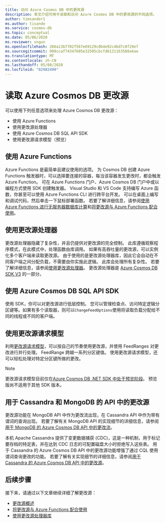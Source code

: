 ```yaml
---
title: 访问 Azure Cosmos DB 中的更改源
description: 本文介绍可用于读取和访问 Azure Cosmos DB 中的更改源的不同选项。
author: timsander1
ms.author: tisande
ms.service: cosmos-db
ms.topic: conceptual
ms.date: 05/06/2020
ms.reviewer: sngun
ms.openlocfilehash: 266a13b7702f567e69129c0b4e92c4bd7c0f29ef
ms.sourcegitcommit: 999ccaf74347605e32505cbcfd6121163560a4ae
ms.translationtype: MT
ms.contentlocale: zh-CN
ms.lasthandoff: 05/08/2020
ms.locfileid: "82982490"
---
```

# <a name="reading-azure-cosmos-db-change-feed"></a>读取 Azure Cosmos DB 更改源

可以使用下列任意选项来处理 Azure Cosmos DB 更改源：

* 使用 Azure Functions
* 使用更改源处理器
* 使用 Azure Cosmos DB SQL API SDK
* 使用更改源请求模型（预览）

## <a name="using-azure-functions"></a>使用 Azure Functions

Azure Functions 是最简单且建议使用的选项。 为 Cosmos DB 创建 Azure Functions 触发器时，可以选择要连接的容器，每当该容器发生更改时，都会触发 Azure Function。 可在 Azure Functions 门户、Azure Cosmos DB 门户中或以编程方式使用 SDK 创建触发器。 Visual Studio 和 VS Code 支持编写 Azure 函数，你甚至可以使用 Azure Functions CLI 进行跨平台开发。 可以在桌面上编写和调试代码，然后单击一下鼠标部署函数。 若要了解详细信息，请参阅[使用 Azure Functions 进行无服务器数据库计算](serverless-computing-database.md)和[将更改源与 Azure Functions 配合使用](change-feed-functions.md)。

## <a name="using-the-change-feed-processor"></a>使用更改源处理器

更改源处理器隐藏了复杂性，并且仍提供对更改源的完全控制。 此库遵循观察程序模式，在此模式中，处理函数由库调用。 如果有高吞吐量的更改源，可以实例化多个客户端来读取更改源。 由于使用的是更改源处理器库，因此它会自动在不同客户端之间分配负载，不需要由你实施此逻辑。 此库会处理所有复杂性。 若要了解详细信息，请参阅[使用更改源处理器](change-feed-processor.md)。 更改源处理器是 [Azure Cosmos DB SDK V3](https://github.com/Azure/azure-cosmos-dotnet-v3) 的一部分。

## <a name="using-the-azure-cosmos-db-sql-api-sdk"></a>使用 Azure Cosmos DB SQL API SDK

使用 SDK，你可以对更改源进行低层控制。 您可以管理检查点、访问特定逻辑分区键等。如果有多个读取器，则可以`ChangeFeedOptions`使用将读取负载分配给不同的线程或不同的客户端。

## <a name="using-the-change-feed-pull-model"></a>使用更改源请求模型

利用[更改源请求模型](change-feed-pull-model.md)，可以按自己的节奏使用更改源，并使用 FeedRanges 对更改进行并行处理。 FeedRange 跨越一系列分区键值。 使用更改源请求模型，还可以轻松处理对特定分区键所做的更改。

> [!NOTE]
> 更改源请求模型目前仅在[Azure Cosmos DB .NET SDK 中处于预览阶段](https://www.nuget.org/packages/Microsoft.Azure.Cosmos/3.9.0-preview)。 预览版尚不适用于其他 SDK 版本。

## <a name="change-feed-in-apis-for-cassandra-and-mongodb"></a>用于 Cassandra 和 MongoDB 的 API 中的更改源

更改源功能在 MongoDB API 中作为更改流出现，在 Cassandra API 中作为带有谓词的查询出现。 若要了解有关 MongoDB API 的实现细节的详细信息，请参阅[用于 MongoDB 的 Azure Cosmos DB API 中的更改流](mongodb-change-streams.md)。

本机 Apache Cassandra 提供了变更数据捕获 (CDC)，这是一种机制，用于标记要存档的特定表，并在达到 CDC 日志的可配置磁盘大小时拒绝写入这些表。 用于 Cassandra 的 Azure Cosmos DB API 中的更改源功能增强了通过 CQL 使用谓词查询更改的功能。 若要了解有关实现细节的详细信息，请参阅[用于 Cassandra 的 Azure Cosmos DB API 中的更改源](cassandra-change-feed.md)。

## <a name="next-steps"></a>后续步骤

接下来，请通过以下文章继续详细了解更改源：

* [更改源概述](change-feed.md)
* [将更改源与 Azure Functions 配合使用](change-feed-functions.md)
* [使用更改源处理器库](change-feed-processor.md)
